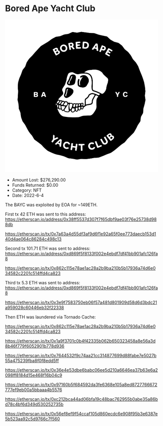 # Bored Ape Yacht Club
![Bored Ape Yacht Club](/rektimages/Bored-Ape-Yacht-Club-2.png)
- Amount Lost: $276,290.00
- Funds Returned: $0.00
- Category: NFT
- Date: 2022-6-4

The BAYC was exploited by EOA for ~149ETH.

  


First tx 42 ETH was sent to this address: https://etherscan.io/address/0x38ff5537d307f7f65dbf9ae03f76e25738d988db

https://etherscan.io/tx/0x7a63a4d55df3af9d6f1e92a65f0ee773daecb153d140d4ae064c86284c498c13

  


Second tx 101.71 ETH was sent to address: https://etherscan.io/address/0xd869f5f8133f002e4ebdf7df41bb901afc126fa8

https://etherscan.io/tx/0x862c115e78ae1ac28a2b9ba210b5b17936a74d6e034582c2201c514ffd4ca823

  


Third tx 5.3 ETH was sent to address: https://etherscan.io/address/0xd869f5f8133f002e4ebdf7df41bb901afc126fa8

https://etherscan.io/tx/0x3e9f7583750eb06f57a481d801909d58d6d3bdc21a959028c60446eb32f22338

  


Then ETH was laundered via Tornado Cache:

https://etherscan.io/tx/0x862c115e78ae1ac28a2b9ba210b5b17936a74d6e034582c2201c514ffd4ca823

https://etherscan.io/tx/0x1a9f3701c0b4f42335b062b650323458a8e56a3d8b46f779f6052901b778d936

https://etherscan.io/tx/0x7644532f9c74aa21cc314877699d88fabe7e5027b55a475239fba8f0f8edd5ff

https://etherscan.io/tx/0x36e4e53dbe6babc06ee5d210a6646ea37b63e6a2098ff8184d15e468f16b04c9

https://etherscan.io/tx/0x97160b5f684592da3fe6368e105a8ed8727766672777ef9eb00a5bbaaa4b5576

https://etherscan.io/tx/0xc212bca44ad06bfa19c48bac762955b0abe35a86bd78c4bf6d349d530252735b

https://etherscan.io/tx/0x56ef8ef9f54ccaf105d860ecdc6e908f95b3e6387e5b523aa92c5d9766c7f560



